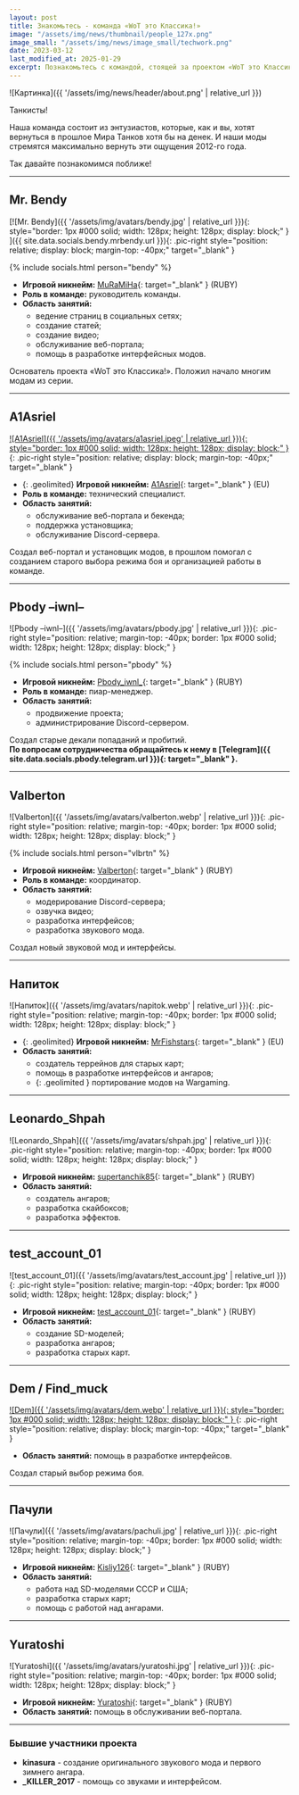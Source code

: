 ```yaml
---
layout: post
title: Знакомьтесь - команда «WoT это Классика!»
image: "/assets/img/news/thumbnail/people_127x.png"
image_small: "/assets/img/news/image_small/techwork.png"
date: 2023-03-12
last_modified_at: 2025-01-29
excerpt: Познакомьтесь с командой, стоящей за проектом «WoT это Классика!».
---
```


![Картинка]({{ '/assets/img/news/header/about.png' | relative_url }})

<style>
  ul ul {
    margin-top: 5px !important;
    margin-bottom: 5px !important;
  }
</style>

Танкисты!

Наша команда состоит из энтузиастов, которые, как и вы, хотят вернуться в прошлое Мира Танков хотя бы на денек. И наши моды стремятся максимально вернуть эти ощущения 2012-го года.

Так давайте познакомимся поближе!

---

## Mr. Bendy

[![Mr. Bendy]({{ '/assets/img/avatars/bendy.jpg' | relative_url }}){: style="border: 1px #000 solid; width: 128px; height: 128px; display: block;" }
<span class="blackout"></span>]({{ site.data.socials.bendy.mrbendy.url }}){: .pic-right style="position: relative; display: block; margin-top: -40px;" target="_blank" }

{% include socials.html person="bendy" %}

- **Игровой никнейм:** [MuRaMiHa](https://tanki.su/ru/community/accounts/12666533-MuRaMiHa/){: target="_blank" } (RUBY)
- **Роль в команде:** руководитель команды.
- **Область занятий:**
  - ведение страниц в социальных сетях;
  - создание статей;
  - создание видео;
  - обслуживание веб-портала;
  - помощь в разработке интерфейсных модов.

Основатель проекта «WoT это Классика!». Положил начало многим модам из серии.

---

## A1Asriel

[![A1Asriel]({{ '/assets/img/avatars/a1asriel.jpeg' | relative_url }}){: style="border: 1px #000 solid; width: 128px; height: 128px; display: block;" }
<span class="blackout"></span>](https://github.com/A1Asriel){: .pic-right style="position: relative; display: block; margin-top: -40px;" target="_blank" }

- {: .geolimited} **Игровой никнейм:** [A1Asriel](https://worldoftanks.eu/ru/community/accounts/595275807-A1Asriel/){: target="_blank" } (EU)
- **Роль в команде:** технический специалист.
- **Область занятий:**
  - обслуживание веб-портала и бекенда;
  - поддержка установщика;
  - обслуживание Discord-сервера.

Создал веб-портал и установщик модов, в прошлом помогал с созданием старого выбора режима боя и организацией работы в команде.

---

## Pbody –iwnl–

![Pbody –iwnl–]({{ '/assets/img/avatars/pbody.jpg' | relative_url }}){: .pic-right style="position: relative; margin-top: -40px; border: 1px #000 solid; width: 128px; height: 128px; display: block;" }

{% include socials.html person="pbody" %}

- **Игровой никнейм:** [Pbody_iwnl_](https://tanki.su/ru/community/accounts/58184979-Pbody_iwnl_/){: target="_blank" } (RUBY)
- **Роль в команде:** пиар-менеджер.
- **Область занятий:**
  - продвижение проекта;
  - администрирование Discord-сервером.

Создал старые декали попаданий и пробитий.  
**По вопросам сотрудничества обращайтесь к нему в [Telegram]({{ site.data.socials.pbody.telegram.url }}){: target="_blank" }.**

---

## Valberton

![Valberton]({{ '/assets/img/avatars/valberton.webp' | relative_url }}){: .pic-right style="position: relative; margin-top: -40px; border: 1px #000 solid; width: 128px; height: 128px; display: block;" }

{% include socials.html person="vlbrtn" %}

- **Игровой никнейм:** [Valberton](https://tanki.su/ru/community/accounts/72764962-Valberton/){: target="_blank" } (RUBY)
- **Роль в команде:** координатор.
- **Область занятий:**
  - модерирование Discord-сервера;
  - озвучка видео;
  - разработка интерфейсов;
  - разработка звукового мода.

Создал новый звуковой мод и интерфейсы.

---

## Напиток

![Напиток]({{ '/assets/img/avatars/napitok.webp' | relative_url }}){: .pic-right style="position: relative; margin-top: -40px; border: 1px #000 solid; width: 128px; height: 128px; display: block;" }

- {: .geolimited} **Игровой никнейм:** [MrFishstars](https://worldoftanks.eu/ru/community/accounts/563663686-MrFishstars/){: target="_blank" } (EU)
- **Область занятий:**
  - создатель террейнов для старых карт;
  - помощь в разработке интерфейсов и ангаров;
  - {: .geolimited } портирование модов на Wargaming.

---

## Leonardo_Shpah

![Leonardo_Shpah]({{ '/assets/img/avatars/shpah.jpg' | relative_url }}){: .pic-right style="position: relative; margin-top: -40px; border: 1px #000 solid; width: 128px; height: 128px; display: block;" }

- **Игровой никнейм:** [supertanchik85](https://tanki.su/ru/community/accounts/12889365-supertanchik85/){: target="_blank" } (RUBY)
- **Область занятий:**
  - создатель ангаров;
  - разработка скайбоксов;
  - разработка эффектов.

---

## test_account_01

![test_account_01]({{ '/assets/img/avatars/test_account.jpg' | relative_url }}){: .pic-right style="position: relative; margin-top: -40px; border: 1px #000 solid; width: 128px; height: 128px; display: block;" }

- **Игровой никнейм:** [test_account_01](https://tanki.su/ru/community/accounts/171982656-test_account_01/){: target="_blank" } (RUBY)
- **Область занятий:**
  - создание SD-моделей;
  - разработка ангаров;
  - разработка старых карт.

---

## Dem / Find_muck

[![Dem]({{ '/assets/img/avatars/dem.webp' | relative_url }}){: style="border: 1px #000 solid; width: 128px; height: 128px; display: block;" }
<span class="blackout"></span>](https://discord.com/users/249495751082770432){: .pic-right style="position: relative; display: block; margin-top: -40px;" target="_blank" }

- **Область занятий:** помощь в разработке интерфейсов.

Создал старый выбор режима боя.

---

## Пачули

![Пачули]({{ '/assets/img/avatars/pachuli.jpg' | relative_url }}){: .pic-right style="position: relative; margin-top: -40px; border: 1px #000 solid; width: 128px; height: 128px; display: block;" }

- **Игровой никнейм:** [Kisliy126](https://tanki.su/ru/community/accounts/23057231-Kisliy126/){: target="_blank" } (RUBY)
- **Область занятий:**
  - работа над SD-моделями СССР и США;
  - разработка старых карт;
  - помощь с работой над ангарами.

---

## Yuratoshi

![Yuratoshi]({{ '/assets/img/avatars/yuratoshi.jpg' | relative_url }}){: .pic-right style="position: relative; margin-top: -40px; border: 1px #000 solid; width: 128px; height: 128px; display: block;" }

- **Игровой никнейм:** [Yuratoshi](https://tanki.su/ru/community/accounts/47093233-Yuratoshi/){: target="_blank" } (RUBY)
- **Область занятий:** помощь в обслуживании веб-портала.

<!-- ---

## UotsonDesign

![UotsonDesign]({{ '/assets/img/avatars/uotson.jpg' | relative_url }}){: .pic-right style="position: relative; margin-top: -40px; border: 1px #000 solid; width: 128px; height: 128px; display: block;" }

- **Игровой никнейм:** [???](){: target="_blank" } (RUBY)
- **Область занятий:** . -->

---

### Бывшие участники проекта

- **kinasura** - создание оригинального звукового мода и первого зимнего ангара.
- **_KILLER_2017** - помощь со звуками и интерфейсом.

<style>ul.social-icons { padding: 0; }</style>
